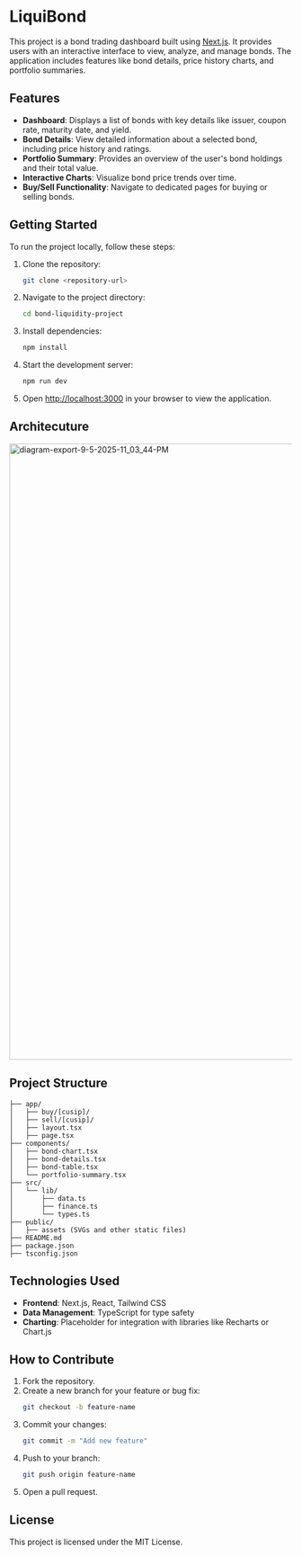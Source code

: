 # LiquiBond

This project is a bond trading dashboard built using [Next.js](https://nextjs.org). It provides users with an interactive interface to view, analyze, and manage bonds. The application includes features like bond details, price history charts, and portfolio summaries.

## Features

- **Dashboard**: Displays a list of bonds with key details like issuer, coupon rate, maturity date, and yield.
- **Bond Details**: View detailed information about a selected bond, including price history and ratings.
- **Portfolio Summary**: Provides an overview of the user's bond holdings and their total value.
- **Interactive Charts**: Visualize bond price trends over time.
- **Buy/Sell Functionality**: Navigate to dedicated pages for buying or selling bonds.

## Getting Started

To run the project locally, follow these steps:

1. Clone the repository:
   ```bash
   git clone <repository-url>
   ```

2. Navigate to the project directory:
   ```bash
   cd bond-liquidity-project
   ```

3. Install dependencies:
   ```bash
   npm install
   ```

4. Start the development server:
   ```bash
   npm run dev
   ```

5. Open [http://localhost:3000](http://localhost:3000) in your browser to view the application.

## Architecuture

<img width="1139" height="1096" alt="diagram-export-9-5-2025-11_03_44-PM" src="https://github.com/user-attachments/assets/7afa12c5-5c23-4f2c-8dc0-0ddcc5dfa551" />

## Project Structure

```
├── app/
│   ├── buy/[cusip]/
│   ├── sell/[cusip]/
│   ├── layout.tsx
│   ├── page.tsx
├── components/
│   ├── bond-chart.tsx
│   ├── bond-details.tsx
│   ├── bond-table.tsx
│   └── portfolio-summary.tsx
├── src/
│   └── lib/
│       ├── data.ts
│       ├── finance.ts
│       └── types.ts
├── public/
│   ├── assets (SVGs and other static files)
├── README.md
├── package.json
├── tsconfig.json
```

## Technologies Used

- **Frontend**: Next.js, React, Tailwind CSS
- **Data Management**: TypeScript for type safety
- **Charting**: Placeholder for integration with libraries like Recharts or Chart.js

## How to Contribute

1. Fork the repository.
2. Create a new branch for your feature or bug fix:
   ```bash
   git checkout -b feature-name
   ```
3. Commit your changes:
   ```bash
   git commit -m "Add new feature"
   ```
4. Push to your branch:
   ```bash
   git push origin feature-name
   ```
5. Open a pull request.

## License

This project is licensed under the MIT License.
